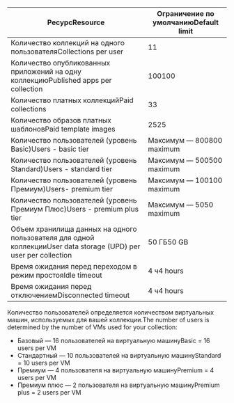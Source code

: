 
| <span data-ttu-id="6024a-101">Ресурс</span><span class="sxs-lookup"><span data-stu-id="6024a-101">Resource</span></span> | <span data-ttu-id="6024a-102">Ограничение по умолчанию</span><span class="sxs-lookup"><span data-stu-id="6024a-102">Default limit</span></span> |
| --- | --- |
| <span data-ttu-id="6024a-103">Количество коллекций на одного пользователя</span><span class="sxs-lookup"><span data-stu-id="6024a-103">Collections per user</span></span> |<span data-ttu-id="6024a-104">1</span><span class="sxs-lookup"><span data-stu-id="6024a-104">1</span></span> |
| <span data-ttu-id="6024a-105">Количество опубликованных приложений на одну коллекцию</span><span class="sxs-lookup"><span data-stu-id="6024a-105">Published apps per collection</span></span> |<span data-ttu-id="6024a-106">100</span><span class="sxs-lookup"><span data-stu-id="6024a-106">100</span></span> |
| <span data-ttu-id="6024a-107">Количество платных коллекций</span><span class="sxs-lookup"><span data-stu-id="6024a-107">Paid collections</span></span> |<span data-ttu-id="6024a-108">3</span><span class="sxs-lookup"><span data-stu-id="6024a-108">3</span></span> |
| <span data-ttu-id="6024a-109">Количество образов платных шаблонов</span><span class="sxs-lookup"><span data-stu-id="6024a-109">Paid template images</span></span> |<span data-ttu-id="6024a-110">25</span><span class="sxs-lookup"><span data-stu-id="6024a-110">25</span></span> |
| <span data-ttu-id="6024a-111">Количество пользователей (уровень Basic)</span><span class="sxs-lookup"><span data-stu-id="6024a-111">Users - basic tier</span></span> |<span data-ttu-id="6024a-112">Максимум — 800</span><span class="sxs-lookup"><span data-stu-id="6024a-112">800 maximum</span></span> |
| <span data-ttu-id="6024a-113">Количество пользователей (уровень Standard)</span><span class="sxs-lookup"><span data-stu-id="6024a-113">Users - standard tier</span></span> |<span data-ttu-id="6024a-114">Максимум — 500</span><span class="sxs-lookup"><span data-stu-id="6024a-114">500 maximum</span></span> |
| <span data-ttu-id="6024a-115">Количество пользователей (уровень Премиум)</span><span class="sxs-lookup"><span data-stu-id="6024a-115">Users- premium tier</span></span> |<span data-ttu-id="6024a-116">Максимум — 100</span><span class="sxs-lookup"><span data-stu-id="6024a-116">100 maximum</span></span> |
| <span data-ttu-id="6024a-117">Количество пользователей (уровень Премиум Плюс)</span><span class="sxs-lookup"><span data-stu-id="6024a-117">Users - premium plus tier</span></span> |<span data-ttu-id="6024a-118">Максимум — 50</span><span class="sxs-lookup"><span data-stu-id="6024a-118">50 maximum</span></span> |
| <span data-ttu-id="6024a-119">Объем хранилища данных на одного пользователя для одной коллекции</span><span class="sxs-lookup"><span data-stu-id="6024a-119">User data storage (UPD) per user per collection</span></span> |<span data-ttu-id="6024a-120">50 ГБ</span><span class="sxs-lookup"><span data-stu-id="6024a-120">50 GB</span></span> |
| <span data-ttu-id="6024a-121">Время ожидания перед переходом в режим простоя</span><span class="sxs-lookup"><span data-stu-id="6024a-121">Idle timeout</span></span> |<span data-ttu-id="6024a-122">4 ч</span><span class="sxs-lookup"><span data-stu-id="6024a-122">4 hours</span></span> |
| <span data-ttu-id="6024a-123">Время ожидания перед отключением</span><span class="sxs-lookup"><span data-stu-id="6024a-123">Disconnected timeout</span></span> |<span data-ttu-id="6024a-124">4 ч</span><span class="sxs-lookup"><span data-stu-id="6024a-124">4 hours</span></span> |

<span data-ttu-id="6024a-125">Количество пользователей определяется количеством виртуальных машин, используемых для вашей коллекции.</span><span class="sxs-lookup"><span data-stu-id="6024a-125">The number of users is determined by the number of VMs used for your collection:</span></span>

* <span data-ttu-id="6024a-126">Базовый — 16 пользователей на виртуальную машину</span><span class="sxs-lookup"><span data-stu-id="6024a-126">Basic = 16 users per VM</span></span>
* <span data-ttu-id="6024a-127">Стандартный — 10 пользователей на виртуальную машину</span><span class="sxs-lookup"><span data-stu-id="6024a-127">Standard = 10 users per VM</span></span>
* <span data-ttu-id="6024a-128">Премиум — 4 пользователя на виртуальную машину</span><span class="sxs-lookup"><span data-stu-id="6024a-128">Premium = 4 users per VM</span></span>
* <span data-ttu-id="6024a-129">Премиум плюс — 2 пользователя на виртуальную машину</span><span class="sxs-lookup"><span data-stu-id="6024a-129">Premium plus = 2 users per VM</span></span>

